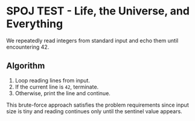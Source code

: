 # SPOJ TEST - Life, the Universe, and Everything

We repeatedly read integers from standard input and echo them until encountering 42.

## Algorithm
1. Loop reading lines from input.
2. If the current line is `42`, terminate.
3. Otherwise, print the line and continue.

This brute-force approach satisfies the problem requirements since input size is tiny and reading continues only until the sentinel value appears.
